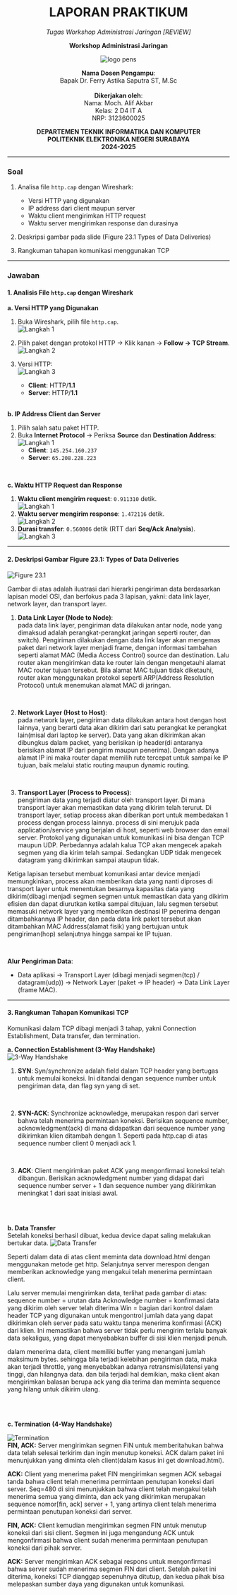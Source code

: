 <center>

# LAPORAN PRAKTIKUM


*Tugas Workshop Administrasi Jaringan [REVIEW]*  

**Workshop Administrasi Jaringan**  

![logo pens](media/image1.jpg)  

**Nama Dosen Pengampu**:  
Bapak Dr. Ferry Astika Saputra ST, M.Sc  
<br>
**Dikerjakan oleh**:  
Nama: Moch. Alif Akbar  
Kelas: 2 D4 IT A  
NRP: 3123600025  

**DEPARTEMEN TEKNIK INFORMATIKA DAN KOMPUTER**  
**POLITEKNIK ELEKTRONIKA NEGERI SURABAYA**  
**2024-2025**  
</center>

---

### **Soal**  
1. Analisa file `http.cap` dengan Wireshark:  
   - Versi HTTP yang digunakan  
   - IP address dari client maupun server  
   - Waktu client mengirimkan HTTP request  
   - Waktu server mengirimkan response dan durasinya  

2. Deskripsi gambar pada slide (Figure 23.1 Types of Data Deliveries)  

3. Rangkuman tahapan komunikasi menggunakan TCP  

---

### **Jawaban**  

#### **1. Analisis File `http.cap` dengan Wireshark**  

**a. Versi HTTP yang Digunakan**  
1. Buka Wireshark, pilih file `http.cap`.  
   ![Langkah 1](media/image2.png)  
2. Pilih paket dengan protokol HTTP → Klik kanan → **Follow → TCP Stream**.  
   ![Langkah 2](media/image3.png)  
3. Versi HTTP:  
   ![Langkah 3](media/image4.png)  
   - **Client**: HTTP/**1.1**  
   - **Server**: HTTP/**1.1**  

   <br>

**b. IP Address Client dan Server**  
1. Pilih salah satu paket HTTP.  
2. Buka **Internet Protocol** → Periksa **Source** dan **Destination Address**:  
   ![Langkah 1](media/image5.png)  
   - **Client**: `145.254.160.237`  
   - **Server**: `65.208.228.223`  

<br>

**c. Waktu HTTP Request dan Response**  
1. **Waktu client mengirim request**: `0.911310` detik.  
   ![Langkah 1](media/image5.png)  
2. **Waktu server mengirim response**: `1.472116` detik.  
   ![Langkah 2](media/image8.png)  
3. **Durasi transfer**: `0.560806` detik (RTT dari **Seq/Ack Analysis**).  
   ![Langkah 3](media/image8.png)  

---

#### **2. Deskripsi Gambar Figure 23.1: Types of Data Deliveries**  
![Figure 23.1](media/image10.png)  

Gambar di atas adalah ilustrasi dari hierarki pengiriman data berdasarkan lapisan model OSI, dan berfokus pada 3 lapisan, yakni: data link layer, network layer, dan transport layer.
1. **Data Link Layer (Node to Node)**:  
   pada data link layer, pengiriman data dilakukan antar node, node yang dimaksud adalah perangkat-perangkat jaringan seperti router, dan switch). Pengiriman dilakukan dengan data link layer akan mengemas paket dari network layer menjadi frame, dengan informasi tambahan seperti alamat MAC (Media Access Control) source dan destination. Lalu router akan mengirimkan data ke router lain dengan mengetauhi alamat MAC router tujuan tersebut. Bila alamat MAC tujuan tidak diketauhi, router akan menggunakan protokol seperti ARP(Address Resolution Protocol) untuk menemukan alamat MAC di jaringan. 

<br>

2. **Network Layer (Host to Host)**:  
   pada network layer, pengiriman data dilakukan antara host dengan host lainnya, yang berarti data akan dikirim dari satu perangkat ke perangkat lain(misal dari laptop ke server). Data yang akan dikirimkan akan dibungkus dalam packet, yang berisikan ip header(di antaranya berisikan alamat IP dari pengirim maupun penerima). Dengan adanya alamat IP ini maka router dapat memilih rute tercepat untuk sampai ke IP tujuan, baik melalui static routing maupun dynamic routing. 

<br>

3. **Transport Layer (Process to Process)**:  
   pengiriman data yang terjadi diatur oleh transport layer. Di mana transport layer akan memastikan data yang dikirim telah terurut. Di transport layer, setiap process akan diberikan port untuk membedakan 1 process dengan process lainnya. process di sini merujuk pada application/service yang berjalan di host, seperti web browser dan email server. Protokol yang digunakan untuk komunikasi ini bisa dengan TCP maupun UDP. Perbedannya adalah kalua TCP akan mengecek apakah segmen yang dia kirim telah sampai. Sedangkan UDP tidak mengecek datagram yang dikirimkan sampai ataupun tidak.

Ketiga lapisan tersebut membuat komunikasi antar device menjadi memungkinkan, process akan memberikan data yang nanti diproses di transport layer untuk menentukan besarnya kapasitas data yang dikirim(dibagi menjadi segmen segmen untuk memastikan data yang dikirim efisien dan dapat diurutkan ketika sampai ditujuan, lalu segmen tersebut memasuki network layer yang memberikan destinasi IP penerima dengan ditambahkannya IP header, dan pada data link paket tersebut akan ditambahkan MAC Address(alamat fisik) yang bertujuan untuk pengiriman(hop) selanjutnya hingga sampai ke IP tujuan.


<br>

**Alur Pengiriman Data**:  
- Data aplikasi → Transport Layer (dibagi menjadi segmen(tcp) / datagram(udp)) → Network Layer (paket -> IP header) → Data Link Layer (frame MAC).  

---

#### **3. Rangkuman Tahapan Komunikasi TCP**  

Komunikasi dalam TCP dibagi menjadi 3 tahap, yakni Connection Establishment, Data transfer, dan termination.

**a. Connection Establishment (3-Way Handshake)**  
![3-Way Handshake](media/image11.png)  
1. **SYN**: 
Syn/synchronize adalah field dalam TCP header yang bertugas untuk memulai koneksi. Ini ditandai dengan sequence number untuk pengiriman data, dan flag syn yang di set.

<br>

2. **SYN-ACK**: 
Synchronize acknowledge, merupakan respon dari server bahwa telah menerima permintaan koneksi. Berisikan sequence number,  acknowledgment(ack) di mana didapatkan dari sequence number yang dikirimkan klien ditambah dengan 1. Seperti pada http.cap di atas sequence number client 0 menjadi ack 1.

<br>

3. **ACK**: 
Client mengirimkan paket ACK yang mengonfirmasi koneksi telah dibangun. Berisikan acknowledgment number yang didapat dari sequence number server + 1 dan sequence number yang dikirimkan meningkat 1 dari saat inisiasi awal.

<br><br>

**b. Data Transfer**  
Setelah koneksi berhasil dibuat, kedua device dapat saling melakukan bertukar data.
![Data Transfer](media/image12.png)  

Seperti dalam data di atas client meminta data download.html dengan menggunakan metode get http.
Selanjutnya server merespon dengan memberikan acknowledge yang mengakui telah menerima permintaan client.

Lalu server memulai mengirimkan data, terlihat pada gambar di atas:
sequence number = urutan data
Acknowledge number = konfirmasi data yang dikirim oleh server telah diterima
Win = bagian dari kontrol dalam header TCP yang digunakan untuk mengontrol jumlah data yang dapat dikirimkan oleh server pada satu waktu tanpa menerima konfirmasi (ACK) dari klien. Ini memastikan bahwa server tidak perlu mengirim terlalu banyak data sekaligus, yang dapat menyebabkan buffer di sisi klien menjadi penuh.

dalam menerima data, client memiliki buffer yang menangani jumlah maksimum bytes. sehingga bila terjadi kelebihan pengiriman data, maka akan terjadi throttle, yang menyebabkan adanya retransmisi/latensi yang tinggi, dan hilangnya data. dan bila terjadi hal demikian, maka client akan mengirimkan balasan berupa ack yang dia terima dan meminta sequence yang hilang untuk dikirim ulang.

<br><br>

**c. Termination (4-Way Handshake)**  

![Termination](media/image13.png)  
**FIN, ACK:**
Server mengirimkan segmen FIN untuk memberitahukan bahwa data telah selesai terkirim dan ingin menutup koneksi.
ACK dalam paket ini menunjukkan yang diminta oleh client(dalam kasus ini get download.html).

**ACK:**
Client yang menerima paket FIN mengirimkan segmen ACK sebagai tanda bahwa client  telah menerima permintaan penutupan koneksi dari server.
Seq=480 di sini menunjukkan bahwa client telah mengakui telah menerima semua yang diminta, dan ack yang dikirimkan merupakan sequence nomor[fin, ack] server + 1,  yang artinya client telah menerima permintaan penutupan koneksi dari server.

**FIN, ACK:**
Client kemudian mengirimkan segmen FIN untuk menutup koneksi dari sisi client.
Segmen ini juga mengandung ACK untuk mengonfirmasi bahwa client sudah menerima permintaan penutupan koneksi dari pihak server.

**ACK:**
Server mengirimkan ACK sebagai respons untuk mengonfirmasi bahwa server sudah menerima segmen FIN dari client.
Setelah paket ini diterima, koneksi TCP dianggap sepenuhnya ditutup, dan kedua pihak bisa melepaskan sumber daya yang digunakan untuk komunikasi.
